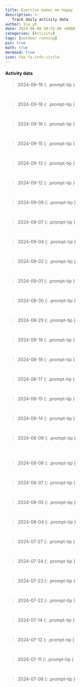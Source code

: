 ```yaml
---
title: Exercise makes me happy
description: >-
   Track daily activity data
author: Xia_yh
date: 2024-06-08 20:55:00 +0800
categories: [Activity]
tags: [outdoor running]
pin: true
math: true
mermaid: true
icon: fas fa-info-circle
---
```


#### Activity data

> 2024-09-19
 {: .prompt-tip }
<div class="strava-embed-placeholder" data-embed-type="activity" data-embed-id="12445751793" data-style="standard" data-from-embed="false"></div><script src="https://strava-embeds.com/embed.js"></script>
<br />


> 2024-09-18
 {: .prompt-tip }
<div class="strava-embed-placeholder" data-embed-type="activity" data-embed-id="12436984105" data-style="standard" data-from-embed="false"></div><script src="https://strava-embeds.com/embed.js"></script>
<br />


> 2024-09-16
 {: .prompt-tip }
<div class="strava-embed-placeholder" data-embed-type="activity" data-embed-id="12420430083" data-style="standard" data-from-embed="false"></div><script src="https://strava-embeds.com/embed.js"></script>
<br />


> 2024-09-15
 {: .prompt-tip }
<div class="strava-embed-placeholder" data-embed-type="activity" data-embed-id="12411247902" data-style="standard" data-from-embed="false"></div><script src="https://strava-embeds.com/embed.js"></script>
<br />

> 2024-09-13
 {: .prompt-tip }
<div class="strava-embed-placeholder" data-embed-type="activity" data-embed-id="12395478616" data-style="standard" data-from-embed="false"></div><script src="https://strava-embeds.com/embed.js"></script>
<br />


> 2024-09-12
 {: .prompt-tip }
<div class="strava-embed-placeholder" data-embed-type="activity" data-embed-id="12387476627" data-style="standard" data-from-embed="false"></div><script src="https://strava-embeds.com/embed.js"></script>
<br />

> 2024-09-08
 {: .prompt-tip }
<div class="strava-embed-placeholder" data-embed-type="activity" data-embed-id="12353196971" data-style="standard" data-from-embed="false"></div><script src="https://strava-embeds.com/embed.js"></script>
<br />

> 2024-09-07
 {: .prompt-tip }
<div class="strava-embed-placeholder" data-embed-type="activity" data-embed-id="12344214691" data-style="standard" data-from-embed="false"></div><script src="https://strava-embeds.com/embed.js"></script>
<br />

> 2024-09-04
 {: .prompt-tip }
<div class="strava-embed-placeholder" data-embed-type="activity" data-embed-id="12339254289" data-style="standard" data-from-embed="false"></div><script src="https://strava-embeds.com/embed.js"></script>
<br />


> 2024-09-02
 {: .prompt-tip }
<div class="strava-embed-placeholder" data-embed-type="activity" data-embed-id="12302152242" data-style="standard" data-from-embed="false"></div><script src="https://strava-embeds.com/embed.js"></script>
<br />


> 2024-09-01
 {: .prompt-tip }
<div class="strava-embed-placeholder" data-embed-type="activity" data-embed-id="12293068821" data-style="standard" data-from-embed="false"></div><script src="https://strava-embeds.com/embed.js"></script>
<br />

> 2024-08-30
 {: .prompt-tip }
<div class="strava-embed-placeholder" data-embed-type="activity" data-embed-id="12276687277" data-style="standard" data-from-embed="false"></div><script src="https://strava-embeds.com/embed.js"></script>
<br />

> 2024-08-29
 {: .prompt-tip }
<div class="strava-embed-placeholder" data-embed-type="activity" data-embed-id="12268175972" data-style="standard" data-from-embed="false"></div><script src="https://strava-embeds.com/embed.js"></script>
<br />


> 2024-08-19
 {: .prompt-tip }
<div class="strava-embed-placeholder" data-embed-type="activity" data-embed-id="12242450803" data-style="standard" data-from-embed="false"></div><script src="https://strava-embeds.com/embed.js"></script>
<br />


> 2024-08-19
 {: .prompt-tip }
<div class="strava-embed-placeholder" data-embed-type="activity" data-embed-id="12183093638" data-style="standard" data-from-embed="false"></div><script src="https://strava-embeds.com/embed.js"></script>
<br />


> 2024-08-17
 {: .prompt-tip }
<div class="strava-embed-placeholder" data-embed-type="activity" data-embed-id="12165687233" data-style="standard" data-from-embed="false"></div><script src="https://strava-embeds.com/embed.js"></script>
<br />

> 2024-08-15
 {: .prompt-tip }
<div class="strava-embed-placeholder" data-embed-type="activity" data-embed-id="12150235244" data-style="standard" data-from-embed="false"></div><script src="https://strava-embeds.com/embed.js"></script>
<br />


> 2024-08-14
 {: .prompt-tip }
<div class="strava-embed-placeholder" data-embed-type="activity" data-embed-id="12140760985" data-style="standard" data-from-embed="false"></div><script src="https://strava-embeds.com/embed.js"></script>
<br />

> 2024-08-09
 {: .prompt-tip }
<div class="strava-embed-placeholder" data-embed-type="activity" data-embed-id="12102442782" data-style="standard"></div><script src="https://strava-embeds.com/embed.js"></script>
<br />
<div class="strava-embed-placeholder" data-embed-type="activity" data-embed-id="12098668833" data-style="standard" data-from-embed="false"></div><script src="https://strava-embeds.com/embed.js"></script>
<br />

> 2024-08-08
 {: .prompt-tip }
<div class="strava-embed-placeholder" data-embed-type="activity" data-embed-id="12090461402" data-style="standard" data-from-embed="false"></div><script src="https://strava-embeds.com/embed.js"></script>
<br />


> 2024-08-07
 {: .prompt-tip }
<div class="strava-embed-placeholder" data-embed-type="activity" data-embed-id="12081320885" data-style="standard" data-from-embed="false"></div><script src="https://strava-embeds.com/embed.js"></script>
<br />

> 2024-08-05
 {: .prompt-tip }
<div class="strava-embed-placeholder" data-embed-type="activity" data-embed-id="12067877386" data-style="standard" data-from-embed="false"></div><script src="https://strava-embeds.com/embed.js"></script>
<br />

> 2024-08-04
 {: .prompt-tip }
<div class="strava-embed-placeholder" data-embed-type="activity" data-embed-id="12055474590" data-style="standard" data-from-embed="false"></div><script src="https://strava-embeds.com/embed.js"></script>
<br />


> 2024-07-27
 {: .prompt-tip }

<div class="strava-embed-placeholder" data-embed-type="activity" data-embed-id="11993622161" data-style="standard" data-from-embed="false"></div><script src="https://strava-embeds.com/embed.js"></script>
<br />

> 2024-07-24
 {: .prompt-tip }

<div class="strava-embed-placeholder" data-embed-type="activity" data-embed-id="11968861360" data-style="standard" data-from-embed="false"></div><script src="https://strava-embeds.com/embed.js"></script>
<br />


> 2024-07-23
 {: .prompt-tip }

<div class="strava-embed-placeholder" data-embed-type="activity" data-embed-id="11959539291" data-style="standard" data-from-embed="false"></div><script src="https://strava-embeds.com/embed.js"></script>
<br />

> 2024-07-22
 {: .prompt-tip }

<div class="strava-embed-placeholder" data-embed-type="activity" data-embed-id="11951285841" data-style="standard" data-from-embed="false"></div><script src="https://strava-embeds.com/embed.js"></script>
<br />


> 2024-07-14
 {: .prompt-tip }

<div class="strava-embed-placeholder" data-embed-type="activity" data-embed-id="11881440887" data-style="standard"></div><script src="https://strava-embeds.com/embed.js"></script>
<br />

> 2024-07-12
 {: .prompt-tip }


<div class="strava-embed-placeholder" data-embed-type="activity" data-embed-id="11869566837" data-style="standard"></div><script src="https://strava-embeds.com/embed.js"></script>
<br />

> 2024-07-11
 {: .prompt-tip }

<div class="strava-embed-placeholder" data-embed-type="activity" data-embed-id="11861622471" data-style="standard"></div><script src="https://strava-embeds.com/embed.js"></script>
<br />

> 2024-07-08
 {: .prompt-tip }

<div class="strava-embed-placeholder" data-embed-type="activity" data-embed-id="11836899604" data-style="standard" data-from-embed="false"></div><script src="https://strava-embeds.com/embed.js"></script>

